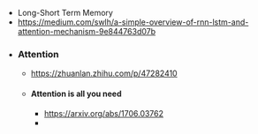 - Long-Short Term Memory
- https://medium.com/swlh/a-simple-overview-of-rnn-lstm-and-attention-mechanism-9e844763d07b
- ### Attention
	- https://zhuanlan.zhihu.com/p/47282410
	- #### Attention is all you need
		- https://arxiv.org/abs/1706.03762
		-